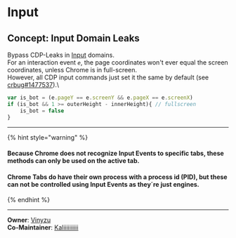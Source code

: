# Input

## Concept: Input Domain Leaks

Bypass CDP-Leaks in [Input](https://chromedevtools.github.io/devtools-protocol/tot/Input/) domains.\
For an interaction event _`e`_, the page coordinates won't ever equal the screen coordinates, unless Chrome is in full-screen. \
However, all CDP input commands just set it the same by default (see [crbug#1477537](https://bugs.chromium.org/p/chromium/issues/detail?id=1477537)).\


```javascript
var is_bot = (e.pageY == e.screenY && e.pageX == e.screenX)
if (is_bot && 1 >= outerHeight - innerHeight){ // fullscreen
    is_bot = false
}
```



***

{% hint style="warning" %}
#### Because Chrome does not recognize Input Events to specific tabs, these methods can only be used on the active tab.&#x20;

#### Chrome Tabs do have their own process with a process id (PID), but these can not be controlled using Input Events as they´re just engines.
{% endhint %}

***

**Owner**: [Vinyzu](https://github.com/Vinyzu/)\
**Co-Maintainer**: [Kaliiiiiiiiii](https://github.com/kaliiiiiiiiii/)



